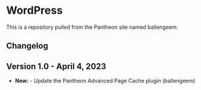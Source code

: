 # WordPress

This is a repository pulled from the Pantheon site named ballengeem.

## Changelog

## Version 1.0 - April 4, 2023
 - **New:** - Update the Pantheon Advanced Page Cache plugin (ballengeem)
